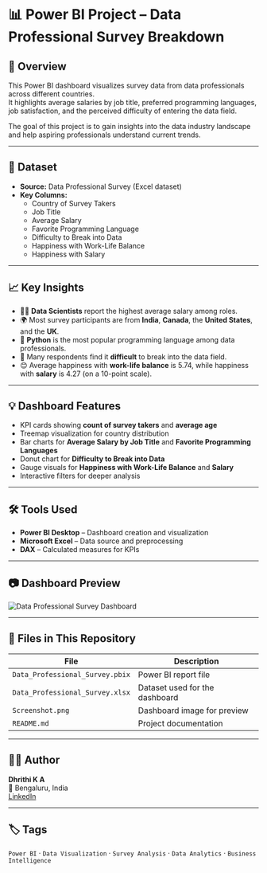 # 📊 Power BI Project – Data Professional Survey Breakdown

## 🧾 Overview
This Power BI dashboard visualizes survey data from data professionals across different countries.  
It highlights average salaries by job title, preferred programming languages, job satisfaction, and the perceived difficulty of entering the data field.

The goal of this project is to gain insights into the data industry landscape and help aspiring professionals understand current trends.

---

## 🧩 Dataset
- **Source:** Data Professional Survey (Excel dataset)
- **Key Columns:**
  - Country of Survey Takers  
  - Job Title  
  - Average Salary  
  - Favorite Programming Language  
  - Difficulty to Break into Data  
  - Happiness with Work-Life Balance  
  - Happiness with Salary  

---

## 📈 Key Insights
- 👩‍💻 **Data Scientists** report the highest average salary among roles.  
- 🌍 Most survey participants are from **India**, **Canada**, the **United States**, and the **UK**.  
- 🐍 **Python** is the most popular programming language among data professionals.  
- 💼 Many respondents find it **difficult** to break into the data field.  
- 😊 Average happiness with **work-life balance** is 5.74, while happiness with **salary** is 4.27 (on a 10-point scale).

---

## 💡 Dashboard Features
- KPI cards showing **count of survey takers** and **average age**  
- Treemap visualization for country distribution  
- Bar charts for **Average Salary by Job Title** and **Favorite Programming Languages**  
- Donut chart for **Difficulty to Break into Data**  
- Gauge visuals for **Happiness with Work-Life Balance** and **Salary**  
- Interactive filters for deeper analysis  

---

## 🛠️ Tools Used
- **Power BI Desktop** – Dashboard creation and visualization  
- **Microsoft Excel** – Data source and preprocessing  
- **DAX** – Calculated measures for KPIs  

---

## 📷 Dashboard Preview
![Data Professional Survey Dashboard](Screenshot.png)

---

## 📁 Files in This Repository
| File | Description |
|------|--------------|
| `Data_Professional_Survey.pbix` | Power BI report file |
| `Data_Professional_Survey.xlsx` | Dataset used for the dashboard |
| `Screenshot.png` | Dashboard image for preview |
| `README.md` | Project documentation |

---

## 👩‍💻 Author
**Dhrithi K A**  
📍 Bengaluru, India  
[LinkedIn](https://linkedin.com/in/dhrithi-ashok-088226257)

---

## 🏷️ Tags
`Power BI` · `Data Visualization` · `Survey Analysis` · `Data Analytics` · `Business Intelligence`

